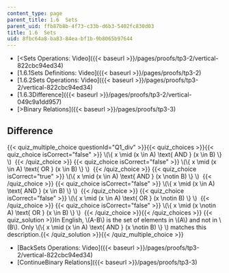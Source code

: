 ```yaml
---
content_type: page
parent_title: 1.6  Sets
parent_uid: ffb87b8b-4f73-c33b-d6b3-5402fc830d03
title: 1.6  Sets
uid: 8fbc64a8-ba83-84ea-bf1b-9b8065b97644
---
```


*   [\<Sets Operations: Video]({{< baseurl >}}/pages/proofs/tp3-2/vertical-822cbc94ed34)
*   [1.6.1Sets Definitions: Video]({{< baseurl >}}/pages/proofs/tp3-2)
*   [1.6.2Sets Operations: Video]({{< baseurl >}}/pages/proofs/tp3-2/vertical-822cbc94ed34)
*   [1.6.3Difference]({{< baseurl >}}/pages/proofs/tp3-2/vertical-049c9a1dd957)
*   [\>Binary Relations]({{< baseurl >}}/pages/proofs/tp3-3)

Difference
----------

  
{{< quiz_multiple_choice questionId="Q1_div" >}}{{< quiz_choices >}}{{< quiz_choice isCorrect="false" >}}&nbsp;\\(\\{ x \\mid (x \\in A) \\text{ AND } (x \\in B) \\} \\) &nbsp;{{< /quiz_choice >}}
{{< quiz_choice isCorrect="false" >}}&nbsp;\\(\\{ x \\mid (x \\in A) \\text{ OR } (x \\in B) \\} \\) &nbsp;{{< /quiz_choice >}}
{{< quiz_choice isCorrect="true" >}}&nbsp;\\(\\{ x \\mid (x \\in A) \\text{ AND } (x \\notin B) \\} \\) &nbsp;{{< /quiz_choice >}}
{{< quiz_choice isCorrect="false" >}}&nbsp;\\(\\{ x \\mid (x \\in A) \\text{ AND } (x \\in B) \\} \\) &nbsp;{{< /quiz_choice >}}
{{< quiz_choice isCorrect="false" >}}&nbsp;\\(\\{ x \\mid (x \\in A) \\text{ OR } (x \\notin B) \\} \\) &nbsp;{{< /quiz_choice >}}
{{< quiz_choice isCorrect="false" >}}&nbsp;\\(\\{ x \\mid (x \\notin A) \\text{ OR } (x \\in B) \\} \\) &nbsp;{{< /quiz_choice >}}{{< /quiz_choices >}}
{{< quiz_solution >}}In English, \\(A-B\\) is the set of elements in \\(A\\) and not in \\(B\\). Only \\(\\{ x \\mid (x \\in A) \\text{ AND } (x \\notin B) \\} \\) matches this description.{{< /quiz_solution >}}{{< /quiz_multiple_choice >}}

*   [BackSets Operations: Video]({{< baseurl >}}/pages/proofs/tp3-2/vertical-822cbc94ed34)
*   [ContinueBinary Relations]({{< baseurl >}}/pages/proofs/tp3-3)